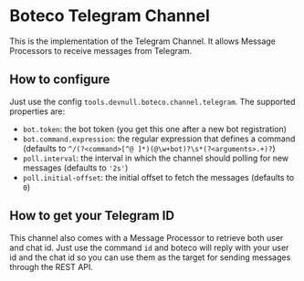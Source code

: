 # Boteco Telegram Channel

This is the implementation of the Telegram Channel. It allows Message Processors to receive messages from Telegram.

## How to configure

Just use the config `tools.devnull.boteco.channel.telegram`. The supported properties are:

- `bot.token`: the bot token (you get this one after a new bot registration)
- `bot.command.expression`: the regular expression that defines a command (defaults to
`^/(?<command>[^@ ]*)(@\w+bot)?\s*(?<arguments>.+)?`)
- `poll.interval`: the interval in which the channel should polling for new messages (defaults to `'2s'`)
- `poll.initial-offset`: the initial offset to fetch the messages (defaults to `0`)

## How to get your Telegram ID

This channel also comes with a Message Processor to retrieve both user and chat id. Just use the command `id` and
boteco will reply with your user id and the chat id so you can use them as the target for sending messages through the
REST API.
